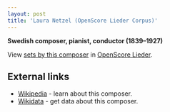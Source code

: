 ```yaml
---
layout: post
title: 'Laura Netzel (OpenScore Lieder Corpus)'
---
```


__Swedish composer, pianist, conductor (1839–1927)__

View [sets by this composer] in [OpenScore Lieder].

[sets by this composer]: https://musescore.com/openscore-lieder-corpus/sets?order=title&text=Netzel,+Laura
[OpenScore Lieder]: https://musescore.com/openscore-lieder-corpus

## External links

- [Wikipedia] - learn about this composer.
- [Wikidata] - get data about this composer.

[Wikipedia]: https://en.wikipedia.org/wiki/Laura_Netzel
[Wikidata]: https://www.wikidata.org/wiki/Q4989335
